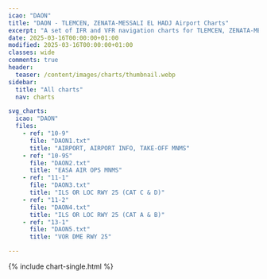 ```yaml
---
icao: "DAON" 
title: "DAON - TLEMCEN, ZENATA-MESSALI EL HADJ Airport Charts"
excerpt: "A set of IFR and VFR navigation charts for TLEMCEN, ZENATA-MESSALI EL HADJ Airport"
date: 2025-03-16T00:00:00+01:00
modified: 2025-03-16T00:00:00+01:00
classes: wide
comments: true
header:
  teaser: /content/images/charts/thumbnail.webp
sidebar:
  title: "All charts"
  nav: charts

svg_charts:
  icao: "DAON"
  files:
    - ref: "10-9"
      file: "DAON1.txt"
      title: "AIRPORT, AIRPORT INFO, TAKE-OFF MNMS"
    - ref: "10-9S"
      file: "DAON2.txt"
      title: "EASA AIR OPS MNMS"
    - ref: "11-1"
      file: "DAON3.txt"
      title: "ILS OR LOC RWY 25 (CAT C & D)"
    - ref: "11-2"
      file: "DAON4.txt"
      title: "ILS OR LOC RWY 25 (CAT A & B)"
    - ref: "13-1"
      file: "DAON5.txt"
      title: "VOR DME RWY 25"

---
```


{% include chart-single.html %}